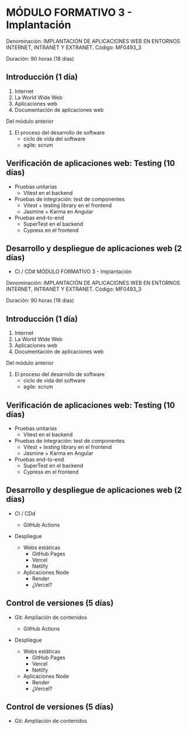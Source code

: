 # MÓDULO FORMATIVO 3 - Implantación

Denominación: IMPLANTACIÓN DE APLICACIONES WEB EN ENTORNOS
INTERNET, INTRANET Y EXTRANET.
Código: MF0493_3

Duración: 90 horas (18 días)

## Introducción (1 día)

1. Internet
2. La World Wide Web
3. Aplicaciones web
4. Documentación de aplicaciones web

Del módulo anterior

1. El proceso del desarrollo de software
   - ciclo de vida del software
   - agile: scrum

## Verificación de aplicaciones web: Testing (10 días)

- Pruebas unitarias
  - Vitest en el backend
- Pruebas de integración: test de componentes
  - Vitest + testing library en el frontend
  - Jasmine + Karma en Angular
- Pruebas end-to-end
  - SuperTest en el backend
  - Cypress en el frontend

## Desarrollo y despliegue de aplicaciones web (2 días)

- CI / CD# MÓDULO FORMATIVO 3 - Implantación

Denominación: IMPLANTACIÓN DE APLICACIONES WEB EN ENTORNOS
INTERNET, INTRANET Y EXTRANET.
Código: MF0493_3

Duración: 90 horas (18 días)

## Introducción (1 día)

1. Internet
2. La World Wide Web
3. Aplicaciones web
4. Documentación de aplicaciones web

Del módulo anterior

1. El proceso del desarrollo de software
   - ciclo de vida del software
   - agile: scrum

## Verificación de aplicaciones web: Testing (10 días)

- Pruebas unitarias
  - Vitest en el backend
- Pruebas de integración: test de componentes
  - Vitest + testing library en el frontend
  - Jasmine + Karma en Angular
- Pruebas end-to-end
  - SuperTest en el backend
  - Cypress en el frontend

## Desarrollo y despliegue de aplicaciones web (2 días)

- CI / CDd

  - GitHub Actions

- Despliegue
  - Webs estáticas
    - GitHub Pages
    - Vercel
    - Netlify
  - Aplicaciones Node
    - Render
    - ¿Vercel?

## Control de versiones (5 días)

- Git: Ampliación de contenidos

  - GitHub Actions

- Despliegue
  - Webs estáticas
    - GitHub Pages
    - Vercel
    - Netlify
  - Aplicaciones Node
    - Render
    - ¿Vercel?

## Control de versiones (5 días)

- Git: Ampliación de contenidos
